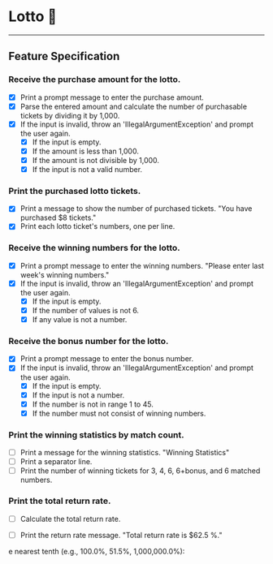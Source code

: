 # Lotto 🎰

---

## Feature Specification

### Receive the purchase amount for the lotto.
- [X] Print a prompt message to enter the purchase amount.
- [X] Parse the entered amount and calculate the number of purchasable tickets by dividing it by 1,000.
- [X] If the input is invalid, throw an 'IllegalArgumentException' and prompt the user again.
  - [X] If the input is empty.
  - [X] If the amount is less than 1,000.
  - [X] If the amount is not divisible by 1,000.
  - [X] If the input is not a valid number.

### Print the purchased lotto tickets.
- [X] Print a message to show the number of purchased tickets. "You have purchased $8 tickets."
- [X] Print each lotto ticket's numbers, one per line.

### Receive the winning numbers for the lotto.
- [X] Print a prompt message to enter the winning numbers. "Please enter last week's winning numbers."
- [X] If the input is invalid, throw an 'IllegalArgumentException' and prompt the user again.
  - [X] If the input is empty.
  - [X] If the number of values is not 6.
  - [X] If any value is not a number.

### Receive the bonus number for the lotto.
- [X] Print a prompt message to enter the bonus number.
- [X] If the input is invalid, throw an 'IllegalArgumentException' and prompt the user again.
    - [X] If the input is empty.
    - [X] If the input is not a number.
    - [X] If the number is not in range 1 to 45.
    - [X] If the number must not consist of winning numbers.

### Print the winning statistics by match count.
- [ ] Print a message for the winning statistics. "Winning Statistics"
- [ ] Print a separator line.
- [ ] Print the number of winning tickets for 3, 4, 6, 6+bonus, and 6 matched numbers.

### Print the total return rate.
- [ ] Calculate the total return rate.
- [ ] Print the return rate message. "Total return rate is $62.5 %."





e nearest tenth (e.g., 100.0%, 51.5%, 1,000,000.0%):